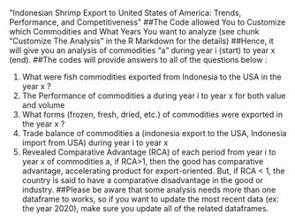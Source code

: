 "Indonesian Shrimp Export to United States of America: Trends, Performance, and Competitiveness"
##The Code allowed You to Customize which Commodities and What Years You want to analyze (see chunk “Customize The Analysis” in the R Markdown for the details)
##Hence, it will give you an analysis of commodities “a” during year i (start) to year x (end).
##The codes will provide answers to all of the questions below :
1.	What were fish commodities exported from Indonesia to the USA in the year x ?
2.	The Performance of commodities a during year i to year x for both value and volume
3.	What forms (frozen, fresh, dried, etc.) of commodities were exported in the year x ?
4.	Trade balance of commodities a (indonesia export to the USA, Indonesia import from USA) during year i to year x
5.	Revealed Comparative Advantage (RCA) of each period from year i to year x of commodities a, if RCA>1, then the good has comparative advantage, accelerating product for export-oriented. But, if RCA < 1, the country is said to have a comparative disadvantage in the good or industry.
##Please be aware that some analysis needs more than one dataframe to works, so if you want to update the most recent data (ex: the year 2020), make sure you update all of the related dataframes.

